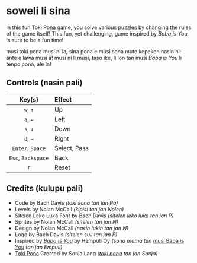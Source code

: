 # soweli li sina
In this fun Toki Pona game, you solve various puzzles by changing the rules of the game itself! This fun, yet challenging, game inspired by *Baba is You* is sure to be a fun time!

musi toki pona musi ni la, sina pona e musi sona mute kepeken nasin ni: ante e lawa musi a! musi ni li musi, taso ike, li lon tan musi *Baba is You* li tenpo pona, ale la!

## Controls (nasin pali)
| **Key(s)** | **Effect** |
| :---: | :--- |
| `w`, `↑` | Up |
| `a`, `←` | Left |
| `s`, `↓` | Down |
| `d`, `→` | Right |
| `Enter`, `Space` | Select, Pass |
| `Esc`, `Backspace` | Back |
| `r` | Reset |

## Credits (kulupu pali)
* Code by Bach Davis *(toki sona tan jan Pa)*
* Levels by Nolan McCall *(kipisi tan jan Nolen)*
* Sitelen Leko Luka Font by Bach Davis *(sitelen leko luka tan jan P)*
* Sprites by Nolan McCall *(sitelen tan jan N)*
* Design by Nolan McCall *(nasin lukin tan jan N)*
* Logo by Bach Davis *(sitelen suli tan jan P)*
* Inspired by [*Baba is You*](https://store.steampowered.com/app/736260/Baba_Is_You/) by Hempuli Oy *(sona mama tan* [*musi* Baba is You](https://store.steampowered.com/app/736260/Baba_Is_You/) *tan jan Empuli)*
* [Toki Pona](tokipona.org) Created by Sonja Lang *([toki pona](tokipona.org) tan jan Sonja)* 